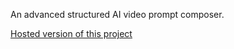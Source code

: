 An advanced structured AI video prompt composer.

[Hosted version of this project](https://prompt-composer.vercel.app/)
